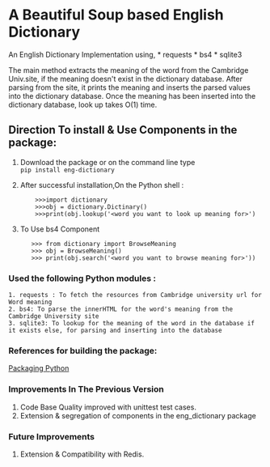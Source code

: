 # A Beautiful Soup based English Dictionary 

An English Dictionary Implementation using, 
    * requests 
    * bs4 
    * sqlite3
    
The main method extracts the meaning of the word from the Cambridge Univ.site, if the meaning doesn't exist in the dictionary database.
After parsing from the site, it prints the meaning and inserts the parsed values into the dictionary database.
Once the meaning has been inserted into the dictionary database, look up takes O(1) time.

## Direction To install & Use Components in the package: 

1. Download the package or on the command line type   
    ```pip install eng-dictionary```  
2. After successful installation,On the Python shell :  
    ```
        >>>import dictionary
        >>>obj = dictionary.Dictinary()
        >>>print(obj.lookup('<word you want to look up meaning for>')
    ```  
   	
3. To Use bs4 Component
    ```
       >>> from dictionary import BrowseMeaning
       >>> obj = BrowseMeaning()
       >>> print(obj.search('<word you want to browse meaning for>'))
    ```

 
### Used the following Python modules :

	1. requests : To fetch the resources from Cambridge university url for Word meaning
	2. bs4: To parse the innerHTML for the word's meaning from the Cambridge University site 
	3. sqlite3: To lookup for the meaning of the word in the database if it exists else, for parsing and inserting into the database

### References for building the package: 
[Packaging Python](https://packaging.python.org/tutorials/packaging-projects/)

### Improvements In The Previous Version
1. Code Base Quality improved with unittest test cases. 
2. Extension & segregation of components in the eng_dictionary package 

### Future Improvements 
1. Extension & Compatibility with Redis.  